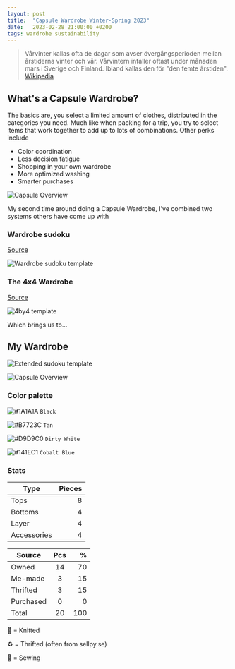 ```yaml
---
layout: post
title:  "Capsule Wardrobe Winter-Spring 2023"
date:   2023-02-28 21:00:00 +0200
tags: wardrobe sustainability
---
```


> Vårvinter kallas ofta de dagar som avser övergångsperioden mellan årstiderna vinter och vår. Vårvintern infaller oftast under månaden mars i Sverige och Finland. Ibland kallas den för "den femte årstiden".
> [Wikipedia](https://sv.wikipedia.org/wiki/V%C3%A5rvinter)

## What's a Capsule Wardrobe?
The basics are, you select a limited amount of clothes, distributed in the categories you need. Much like when packing for a trip, you try to select items that work together to add up to lots of combinations. Other perks include
- Color coordination
- Less decision fatigue
- Shopping in your own wardrobe
- More optimized washing
- Smarter purchases

![Capsule Overview](https://drive.google.com/uc?export=view&id=1GI7IIMkdqvYlMlmSsO3bD8fpWjWYEsJU)

My second time around doing a Capsule Wardrobe, I've combined two systems others have come up with

### Wardrobe sudoku
[Source](https://www.sudokuwardrobe.com/)

![Wardrobe sudoku template](https://drive.google.com/uc?export=view&id=1ShC5C4w1H-WTKfHxNzIR3tl4ALaY1Glq) 

### The 4x4 Wardrobe
[Source](https://www.theviviennefiles.com/start-here/)

![4by4 template](https://drive.google.com/uc?export=view&id=1bjtEUd2zxlnpxIIzn6pulCkvhHiHGK8R) 

Which brings us to...

## My Wardrobe
![Extended sudoku template](https://drive.google.com/uc?export=view&id=1WUwfzgO5RUN9k4_oB1pvQLWvfo-Lo2xM)

![Capsule Overview](https://drive.google.com/uc?export=view&id=1GI7IIMkdqvYlMlmSsO3bD8fpWjWYEsJU)

### Color palette

![#1A1A1A](https://via.placeholder.com/30/1A1A1A/000000?text=+) `Black`

![#B7723C](https://via.placeholder.com/30/B7723C/000000?text=+) `Tan`

![#D9D9C0](https://via.placeholder.com/30/D9D9C0/000000?text=+) `Dirty White`

![#141EC1](https://via.placeholder.com/30/141EC1/000000?text=+) `Cobalt Blue`

### Stats
| Type     | Pieces|
|----------|------:|
| Tops     |     8 |
| Bottoms  |     4 |
| Layer    |     4 |
| Accessories |  4 |


| Source   |    Pcs|      %|
|----------|:-----:|------:|
| Owned    |    14 |    70 |
| Me-made  |     3 |    15 |
| Thrifted |     3 |    15 |
| Purchased|     0 |     0 |
| Total    |    20 |   100 |

🥢 = Knitted

♻️ = Thrifted (often from sellpy.se)

🧵 = Sewing

